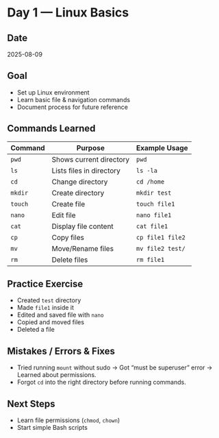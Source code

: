 # Day 1 — Linux Basics

## Date
2025-08-09

## Goal
- Set up Linux environment
- Learn basic file & navigation commands
- Document process for future reference

## Commands Learned

| Command | Purpose | Example Usage |
|---------|---------|---------------|
| `pwd` | Shows current directory | `pwd` |
| `ls` | Lists files in directory | `ls -la` |
| `cd` | Change directory | `cd /home` |
| `mkdir` | Create directory | `mkdir test` |
| `touch` | Create file | `touch file1` |
| `nano` | Edit file | `nano file1` |
| `cat` | Display file content | `cat file1` |
| `cp` | Copy files | `cp file1 file2` |
| `mv` | Move/Rename files | `mv file2 test/` |
| `rm` | Delete files | `rm file1` |

## Practice Exercise
- Created `test` directory
- Made `file1` inside it
- Edited and saved file with `nano`
- Copied and moved files
- Deleted a file

## Mistakes / Errors & Fixes
- Tried running `mount` without sudo → Got “must be superuser” error → Learned about permissions.
- Forgot `cd` into the right directory before running commands.

## Next Steps
- Learn file permissions (`chmod`, `chown`)
- Start simple Bash scripts
